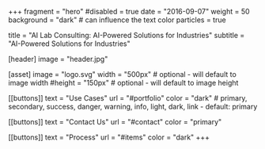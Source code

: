 +++
fragment = "hero"
#disabled = true
date = "2016-09-07"
weight = 50
background = "dark" # can influence the text color
particles = true

title = "AI Lab Consulting: AI-Powered Solutions for Industries"
subtitle = "AI-Powered Solutions for Industries"

[header]
  image = "header.jpg"

[asset]
  image = "logo.svg"
  width = "500px" # optional - will default to image width
  #height = "150px" # optional - will default to image height

[[buttons]]
  text = "Use Cases"
  url = "#portfolio"
  color = "dark" # primary, secondary, success, danger, warning, info, light, dark, link - default: primary

[[buttons]]
  text = "Contact Us"
  url = "#contact"
  color = "primary"

[[buttons]]
  text = "Process"
  url = "#items"
  color = "dark"
+++
